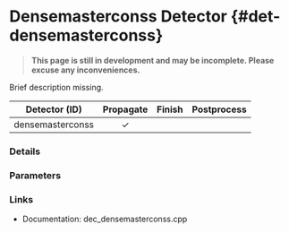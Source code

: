 # Densemasterconss Detector {#det-densemasterconss}
> **This page is still in development and may be incomplete. Please excuse any inconveniences.**

Brief description missing.

|         Detector (ID)       | Propagate | Finish | Postprocess |
|-----------------------------|:---------:|:------:|:-----------:|
| densemasterconss            | ✓ |   |   |


### Details

### Parameters

### Links
 * Documentation: dec_densemasterconss.cpp
